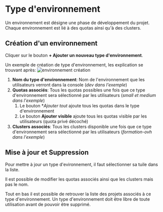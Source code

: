# Type d'environnement

Un environnement est désigne une phase de développement du projet. Chaque environnement est lié à des quotas ainsi qu'à des clusters.

## Création d'un environnement

Cliquer sur le bouton **+ Ajouter un nouveau type d'environnement**.

Un exemple de création de type d'environnement, les explication se trouvant après:
![environnement création](/img/console_admin/environnement_creation.png)

1. **Nom du type d'environnement**: Nom de l'environnement que les utilisateurs verront dans la console (*dev dans l'exemple*)
2. **Quotas associés**: Tous les quotas possibles une fois que ce type d'environnement sera sélectionné par les utilisateurs (*small et medium dans l'exemple*)
   1. Le bouton **Ajouter tout* ajoute tous les quotas dans le type d'environnement
   2. Le bouton **Ajouter visible** ajoute tous les quotas visible par les utilisateurs (quota privé décoché)
3. **Clusters associés**: Tous les clusters disponible une fois que ce type d'environnement sera sélectionné par les utilisateurs (*formation-ovh dans l'exemple*)

## Mise à jour et Suppression

Pour mettre à jour un type d'evironnement, il faut sélectionner sa tuile dans la liste.

Il est possible de modifier les quotas associés ainsi que les clusters mais pas le nom.

Tout en bas il est possible de retrouver la liste des projets associés à ce type d'environnement. Un type d'environnement doit être libre de toute utilisation avant de pouvoir être supprimé.
